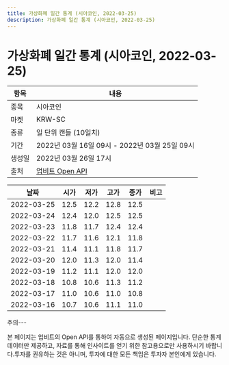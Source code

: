 ```yaml
---
title: 가상화폐 일간 통계 (시아코인, 2022-03-25)
description: 가상화폐 일간 통계 (시아코인, 2022-03-25)
---
```


가상화폐 일간 통계 (시아코인, 2022-03-25)
===

|항목|내용|
|--|--|
|종목|시아코인|
|마켓|KRW-SC|
|종류|일 단위 캔들 (10일치)|
|기간|2022년 03월 16일 09시 - 2022년 03월 25일 09시|
|생성일|2022년 03월 26일 17시|
|출처|[업비트 Open API](https://docs.upbit.com)|


|날짜|시가|저가|고가|종가|비고|
|--|--|--|--|--|--|
|2022-03-25|12.5|12.2|12.8|12.5|    |
|2022-03-24|12.4|12.0|12.5|12.5|    |
|2022-03-23|11.8|11.7|12.4|12.4|    |
|2022-03-22|11.7|11.6|12.1|11.8|    |
|2022-03-21|11.4|11.1|11.8|11.7|    |
|2022-03-20|12.0|11.3|12.0|11.4|    |
|2022-03-19|11.2|11.1|12.0|12.0|    |
|2022-03-18|10.8|10.6|11.3|11.2|    |
|2022-03-17|11.0|10.6|11.0|10.8|    |
|2022-03-16|10.7|10.6|11.1|11.0|    |


주의---

본 페이지는 업비트의 Open API를 통하여 자동으로 생성된 페이지입니다. 단순한 통계 데이터만 제공하고, 자료를 통해 인사이트를 얻기 위한 참고용으로만 사용하시기 바랍니다.투자를 권유하는 것은 아니며, 투자에 대한 모든 책임은 투자자 본인에게 있습니다.